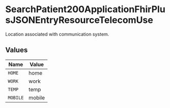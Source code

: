 # SearchPatient200ApplicationFhirPlusJSONEntryResourceTelecomUse

Location associated with communication system.


## Values

| Name     | Value    |
| -------- | -------- |
| `HOME`   | home     |
| `WORK`   | work     |
| `TEMP`   | temp     |
| `MOBILE` | mobile   |